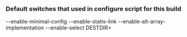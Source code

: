 ### Default switches that used in configure script for this build

--enable-minimal-config
--enable-statis-link
--enable-alt-array-implementation
--enable-select
DESTDIR=<path>

